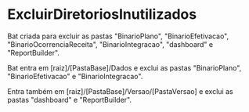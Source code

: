 # ExcluirDiretoriosInutilizados

Bat criada para excluir as pastas "BinarioPlano", "BinarioEfetivacao", "BinarioOcorrenciaReceita", "BinarioIntegracao", "dashboard" e "ReportBuilder".

Bat entra em [raiz]/[PastaBase]/Dados e exclui as pastas "BinarioPlano", "BinarioEfetivacao" e "BinarioIntegracao".

Entra também em [raiz]/[PastaBase]/Versao/[PastaVersao] e exclui as pastas "dashboard" e "ReportBuilder".

